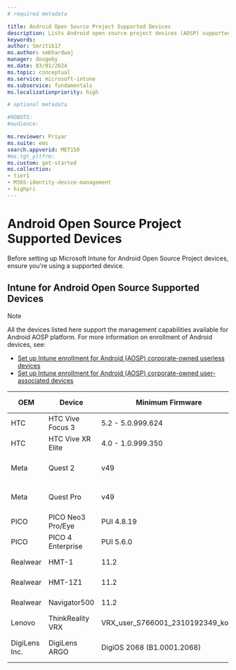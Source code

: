 ```yaml
---
# required metadata

title: Android Open Source Project Supported Devices
description: Lists Android open source project devices (AOSP) supported devices
keywords:
author: Smritib17
ms.author: smbhardwaj
manager: dougeby
ms.date: 03/01/2024
ms.topic: conceptual
ms.service: microsoft-intune
ms.subservice: fundamentals
ms.localizationpriority: high

# optional metadata

#ROBOTS:
#audience:

ms.reviewer: Priyar
ms.suite: ems
search.appverid: MET150
#ms.tgt_pltfrm:
ms.custom: get-started
ms.collection:
- tier1
- M365-identity-device-management
- highpri
---
```



# Android Open Source Project Supported Devices

Before setting up Microsoft Intune for Android Open Source Project devices, ensure you're using a supported device.

## Intune for Android Open Source Supported Devices

> [!NOTE]
> All the devices listed here support the management capabilities available for Android AOSP platform. For more information on enrollment of Android devices, see: 
> - [Set up Intune enrollment for Android (AOSP) corporate-owned userless devices](../enrollment/android-aosp-corporate-owned-userless-enroll.md)
> - [Set up Intune enrollment for Android (AOSP) corporate-owned user-associated devices](../enrollment/android-aosp-corporate-owned-user-associated-enroll.md)

|**OEM**     | **Device**              | **Minimum Firmware**    | **Type of Device** | **Restrictions**       |
| ------- | -------------------| ------------------- | -------------- | ------------------ |
| HTC     | HTC Vive Focus 3   | 5.2 - 5.0.999.624    | AR/VR Headset  |                    |
| HTC     | HTC Vive XR Elite  | 4.0 - 1.0.999.350    | AR/VR Headset  |                    |
| Meta    | Quest 2            | v49                 | AR/VR Headset  | [Available in select regions only](https://work.meta.com/help/307276701907179) |
| Meta    | Quest Pro          | v49                 | AR/VR Headset  | [Available in select regions only](https://work.meta.com/help/307276701907179)|
| PICO    | PICO Neo3 Pro/Eye     | PUI 4.8.19              | AR/VR Headset  |                    |
| PICO    | PICO 4 Enterprise     | PUI 5.6.0              | AR/VR Headset  |                    |
| Realwear| HMT-1              | 11.2                | AR/VR Headset  |                    |
| Realwear| HMT-1Z1            | 11.2                | AR/VR Headset  |                    |
| Realwear| Navigator500       | 11.2                | AR/VR Headset  |                    |
| Lenovo| ThinkReality VRX     | VRX_user_S766001_2310192349_kona   | AR/VR Headset  |                   |
| DigiLens Inc.| DigiLens ARGO    | DigiOS 2068 (B1.0001.2068)            | AR/VR Headset Headset  |                    |
